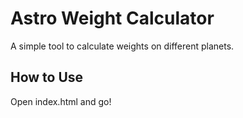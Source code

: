 # Astro Weight Calculator

A simple tool to calculate weights on different planets.

## How to Use

Open index.html and go!